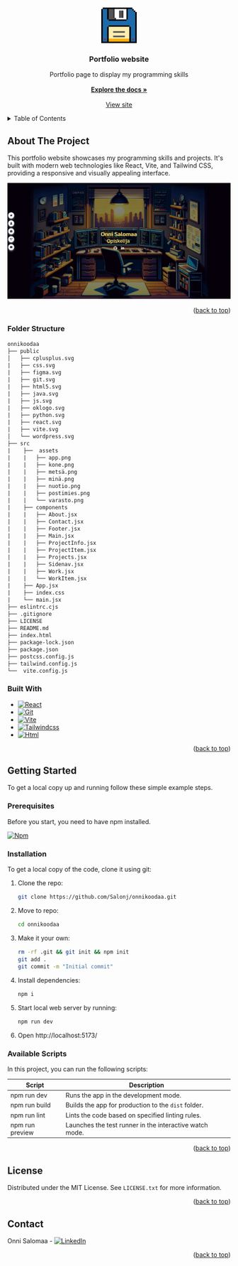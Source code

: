 <a name="readme-top"></a>

<!-- PROJECT LOGO -->
<br />
<div align="center">
  <a href="https://github.com/Salonj/onnikoodaa">
    <img src="public/oklogo.svg" alt="Logo" width="80" height="80">
  </a>

  <h3 align="center">Portfolio website</h3>

  <p align="center">
    Portfolio page to display my programming skills
    <br />
    <br />
    <a href="https://github.com/Salonj/onnikoodaa"><strong>Explore the docs »</strong></a>
    <br />
    <br />
    <a href="https://onnikoodaa.fi">View site</a>
  </p>
</div>


<!-- TABLE OF CONTENTS -->
<details>
  <summary>Table of Contents</summary>
  <ol>
    <li>
      <a href="#about-the-project">About The Project</a>
      <ul>
        <li><a href="#folder-structure">Folder Structure</a></li>
        <li><a href="#built-with">Built With</a></li>
      </ul>
    </li>
    <li>
      <a href="#getting-started">Getting Started</a>
      <ul>
        <li><a href="#prerequisites">Prerequisites</a></li>
        <li><a href="#installation">Installation</a></li>
        <li><a href="#available-scripts">Available Scripts</a></li>
      </ul>
    </li>
    <li><a href="#license">License</a></li>
    <li><a href="#contact">Contact</a></li>
  </ol>
</details>


<!-- ABOUT THE PROJECT -->
## About The Project

This portfolio website showcases my programming skills and projects. It's built with modern web technologies like React, Vite, and Tailwind CSS, providing a responsive and visually appealing interface.

[![Product Name Screen Shot][product-screenshot]](https://onnikoodaa.fi)

<p align="right">(<a href="#readme-top">back to top</a>)</p>

### Folder Structure

```
onnikoodaa
├── public
│   ├── cplusplus.svg
|   ├── css.svg
|   ├── figma.svg
|   ├── git.svg
|   ├── html5.svg
|   ├── java.svg
|   ├── js.svg
|   ├── oklogo.svg
|   ├── python.svg
|   ├── react.svg
|   ├── vite.svg
│   └── wordpress.svg
├── src
|    ├──  assets
|    |   ├── app.png
|    |   ├── kone.png
|    |   ├── metsä.png
|    |   ├── minä.png
|    |   ├── nuotio.png
|    |   ├── postimies.png
|    |   └── varasto.png
|    ├── components
|    |   ├── About.jsx
|    |   ├── Contact.jsx
|    |   ├── Footer.jsx
|    |   ├── Main.jsx
|    |   ├── ProjectInfo.jsx
|    |   ├── ProjectItem.jsx
|    |   ├── Projects.jsx
|    |   ├── Sidenav.jsx
|    |   ├── Work.jsx
|    |   └── WorkItem.jsx
|    ├── App.jsx
|    ├── index.css
|    └── main.jsx
├── eslintrc.cjs
├── .gitignore
├── LICENSE
├── README.md
├── index.html
├── package-lock.json
├── package.json
├── postcss.config.js
├── tailwind.config.js
└──  vite.config.js
```

### Built With

* [![React][react-logo]][react-link]
* [![Git][git-logo]][git-link]
* [![Vite][vite-logo]][vite-link]
* [![Tailwindcss][tailwindcss-logo]][tailwindcss-link]
* [![Html][html-logo]][html-link]

<p align="right">(<a href="#readme-top">back to top</a>)</p>

<!-- GETTING STARTED -->
## Getting Started

To get a local copy up and running follow these simple example steps.

### Prerequisites

Before you start, you need to have npm installed.

[![Npm][npm-logo]][npm-link]

### Installation

To get a local copy of the code, clone it using git:

1. Clone the repo:
   ```sh
   git clone https://github.com/Salonj/onnikoodaa.git
   ```
2. Move to repo:
   ```sh
   cd onnikoodaa
   ```
3. Make it your own:
   ```sh
   rm -rf .git && git init && npm init
   git add .
   git commit -m "Initial commit"
   ```
4. Install dependencies:
   ```sh
   npm i
   ```
5. Start local web server by running:
   ```sh
   npm run dev
   ```
6. Open http://localhost:5173/

### Available Scripts

In this project, you can run the following scripts:

| Script        | Description                                             |
| ------------- | ------------------------------------------------------- |
| npm run dev   | Runs the app in the development mode.                   |
| npm run build      | Builds the app for production to the `dist` folder. |
| npm run lint | Lints the code based on specified linting rules.     |
| npm run preview | Launches the test runner in the interactive watch mode.     |


<p align="right">(<a href="#readme-top">back to top</a>)</p>


<!-- LICENSE -->
## License

Distributed under the MIT License. See `LICENSE.txt` for more information.

<p align="right">(<a href="#readme-top">back to top</a>)</p>

<!-- CONTACT -->
## Contact

Onni Salomaa - [![LinkedIn][linkedin-shield]][linkedin-url]

<p align="right">(<a href="#readme-top">back to top</a>)</p>



<!-- IMAGES -->
[linkedin-shield]: https://img.shields.io/badge/Linkedin-Linkedin?style=flat-square&logo=Linkedin&logoColor=%23FFFFFF&labelColor=%230A66C2&color=%230A66C2
[linkedin-url]: https://linkedin.com/in/onnisalomaa
[product-screenshot]: src/assets/app.png

<!-- React -->
[react-logo]: https://img.shields.io/badge/React-React?style=flat-square&logo=react&logoColor=%2361DAFB&labelColor=black&color=%2361DAFB
[react-link]: https://react.dev/
<!-- Vite -->
[vite-logo]: https://img.shields.io/badge/Vite-vite?style=flat-square&logo=vite&logoColor=%23646CFF&labelColor=black&color=%23646CFF
[vite-link]: https://vitejs.dev/

<!-- Git -->
[git-logo]: https://img.shields.io/badge/Git-Git?style=flat-square&logo=git&logoColor=%23F05032&labelColor=black&color=%23F05032
[git-link]: https://git-scm.com/

<!-- HTML -->
[html-logo]: https://img.shields.io/badge/Html5-Html5?style=flat-square&logo=Html5&logoColor=%23E34F26&labelColor=black&color=%23E34F26
[html-link]: https://html.com/

<!-- Tailwindcss -->
[tailwindcss-logo]: https://img.shields.io/badge/Tailwindcss-tailwindcss?style=flat-square&logo=tailwind%20css&logoColor=%2306B6D4&labelColor=black&color=%2306B6D4
[tailwindcss-link]: https://tailwindcss.com/

<!-- NPM -->
[npm-logo]: https://img.shields.io/badge/Npm-npm?style=flat-square&logo=npm&logoColor=%23FFFFFF&labelColor=%23CB3837&color=%23CB3837
[npm-link]: https://www.npmjs.com/
